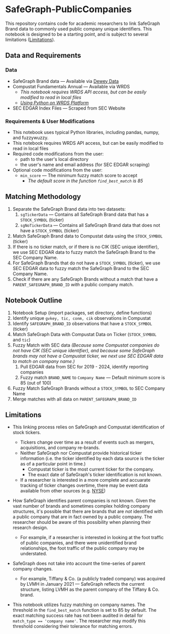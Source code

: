 # SafeGraph-PublicCompanies

This repository contains code for academic researchers to link SafeGraph Brand data to commonly used public company unique identifiers. This notebook is designed to be a starting point, and is subject to several limitations ([Limitations](#limitations)).

## Data and Requirements

### Data
* SafeGraph Brand data — Available via [Dewey Data](https://app.deweydata.io/products/5a88b56e-1155-4784-bba6-c0f4afd9b6ef/package)
* Compustat Fundamentals Annual — Available via WRDS
    * *This notebook requires WRDS API access, but can be easily modified to read in local files*
    * [*Using Python on WRDS Platform*](https://wrds-www.wharton.upenn.edu/documents/1443/wrds_connection.html)
* SEC EDGAR Index Files — Scraped from SEC Website

### Requirements & User Modifications
* This notebook uses typical Python libraries, including pandas, numpy, and fuzzywuzzy.
* This notebook requires WRDS API access, but can be easily modified to read in local files
* Required code modifications from the user:
    * path to the user's local directory
    * the user's name and email address (for SEC EDGAR scraping)
* Optional code modifications from the user:
    * `min_score` — The minimum fuzzy match score to accept
        * *The default score in the function `find_best_match` is 85*

## Matching Methodology
1. Separate the SafeGraph Brand data into two datasets:
    1. `sgTickerData` — Contains all SafeGraph Brand data that has a `STOCK_SYMBOL` (ticker)
    2. `sgNoTickerData` — Contains all SafeGraph Brand data that does not have a `STOCK_SYMBOL` (ticker)
2. Match SafeGraph Brand data to Compustat data using the `STOCK_SYMBOL` (ticker)
3. If there is no ticker match, or if there is no CIK (SEC unique identifier), we use SEC EDGAR data to fuzzy match the SafeGraph Brand to the SEC Company Name.
4. For SafeGraph Brands that do not have a `STOCK_SYMBOL` (ticker), we use SEC EDGAR data to fuzzy match the SafeGraph Brand to the SEC Company Name.
5. Check if there are any SafeGraph Brands without a match that have a `PARENT_SAFEGRAPH_BRAND_ID` *with* a public company match.

## Notebook Outline
1. Notebook Setup (import packages, set directory, define functions) 
2. Identify unique `gvkey, tic, conm, cik` observations in Compustat
3. Identify `SAFEGRAPH_BRAND_ID` observations that have a `STOCK_SYMBOL` (ticker)
4. Match SafeGraph Data with Compustat Data on Ticker (`STOCK_SYMBOL` and `tic`)
5. Fuzzy Match with SEC data *(Because some Compustat companies do not have CIK (SEC unique identifier), and because some SafeGraph brands may not have a Compustat ticker, we next use SEC EDGAR data to match on company name.)*
    1. Pull EDGAR data from SEC for 2019 - 2024, identify reporting companies
    2. Fuzzy match `BRAND_NAME` to `Company Name` — Default minimum score is 85 (out of 100)
6. Fuzzy Match SafeGraph Brands without a `STOCK_SYMBOL` to SEC Company Name
7. Merge matches with all data on `PARENT_SAFEGRAPH_BRAND_ID`



## Limitations

- This linking process relies on SafeGraph and Compustat identification of stock tickers. 
    - Tickers change over time as a result of events such as mergers, acquisitions, and company re-brands. 
    - Neither SafeGraph nor Compustat provide historical ticker information (i.e. the ticker identified by each data source is the ticker as of a particular point in time.)
        - Compustat ticker is the most current ticker for the company.
        - The exact date of SafeGraph's ticker identification is not known.
    - If a researcher is interested in a more complete and accuarate tracking of ticker changes overtime, there may be event data available from other sources (e.g. [NYSE](https://www.nyse.com/list/corporate-actions))

- How SafeGraph identifies parent companies is not known. Given the vast number of brands and sometimes complex holding company structures, it's possible that there are brands that are *not* identified with a public company that are in fact owned by a public company. The researcher should be aware of this possibility when planning their research design. 
    - For example, if a researcher is interested in looking at the foot traffic of public companies, and there were unidentified brand relationships, the foot traffic of the public company may be understated.

- SafeGraph does not take into account the time-series of parent company changes. 
    - For example, Tiffany & Co. (a publicly traded company) was acquired by LVMH in January 2021 — SafeGraph reflects the current structure, listing LVMH as the parent company of the Tiffany & Co. brand.

- This notebook utilizes fuzzy matching on company names. The threshold in the `find_best_match` function is set to 85 by default. The exact matching success rate has not been audited in detail for `match_type == 'company name'`. The researcher may modify this threshold considering their tolerance for matching errors.
